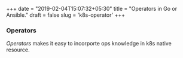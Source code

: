 +++
date = "2019-02-04T15:07:32+05:30"
title = "Operators in Go or Ansible."
draft = false
slug = 'k8s-operator'
+++

### Operators
*Operators* makes it easy to incorporte ops knowledge in k8s native resource.